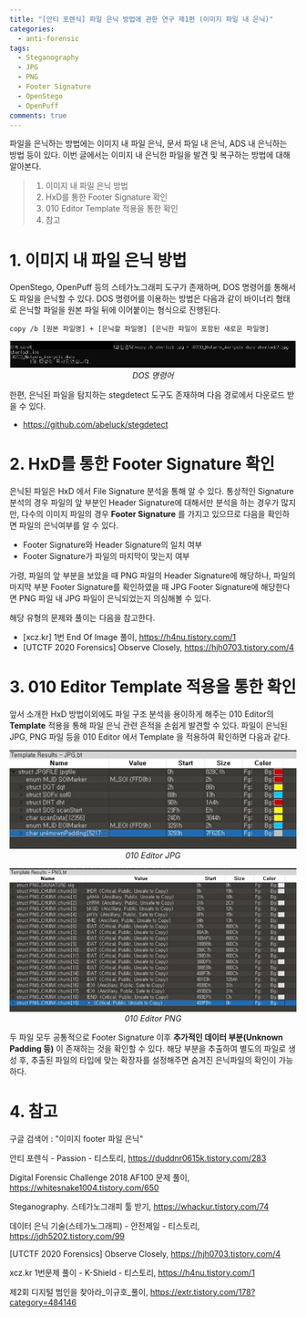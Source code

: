 ```yaml
---
title: "[안티 포렌식] 파일 은닉 방법에 관한 연구 제1편 (이미지 파일 내 은닉)"
categories:
  - anti-forensic
tags:
  - Steganography
  - JPG
  - PNG
  - Footer Signature
  - OpenStego
  - OpenPuff
comments: true
---
```


파일을 은닉하는 방법에는 이미지 내 파일 은닉, 문서 파일 내 은닉, ADS 내 은닉하는 방법 등이 있다.
이번 글에서는 이미지 내 은닉한 파일을 발견 및 복구하는 방법에 대해 알아본다.

> 1. 이미지 내 파일 은닉 방법
> 2. HxD를 통한 Footer Signature 확인
> 3. 010 Editor Template 적용을 통한 확인
> 4. 참고

# 1. 이미지 내 파일 은닉 방법

OpenStego, OpenPuff 등의 스테가노그래피 도구가 존재하며, DOS 명령어를 통해서도 파일을 은닉할 수 있다. 
DOS 명령어를 이용하는 방법은 다음과 같이 바이너리 형태로 은닉할 파일을 원본 파일 뒤에 이어붙이는 형식으로 진행된다.

```
copy /b [원본 파일명] + [은닉할 파일명] [은닉한 파일이 포함된 새로운 파일명]
```

<center><p><img src="/assets/2020-06-08-post-anti-forensic_concealing_files_in_image/DOS 명령어.jpg"><br><em>DOS 명령어</em></p></center>

한편, 은닉된 파일을 탐지하는 stegdetect 도구도 존재하며 다음 경로에서 다운로드 받을 수 있다.

- <https://github.com/abeluck/stegdetect>


# 2. HxD를 통한 Footer Signature 확인

은닉된 파일은 HxD 에서 File Signature 분석을 통해 알 수 있다.
통상적인 Signature 분석의 경우 파일의 앞 부분인 Header Signature에 대해서만 분석을 하는 경우가 많지만, 
다수의 이미지 파일의 경우 **Footer Signature** 를 가지고 있으므로 다음을 확인하면 파일의 은닉여부를 알 수 있다.

- Footer Signature와 Header Signature의 일치 여부
- Footer Signature가 파일의 마지막이 맞는지 여부

가령, 파일의 앞 부분을 보았을 때 PNG 파일의 Header Signature에 해당하나, 파일의 마지막 부분 Footer Signature를 확인하였을 때 
JPG Footer Signature에 해당한다면 PNG 파일 내 JPG 파일이 은닉되었는지 의심해볼 수 있다.

해당 유형의 문제와 풀이는 다음을 참고한다.

- [xcz.kr] 1번 End Of Image 풀이, <https://h4nu.tistory.com/1>
- [UTCTF 2020 Forensics] Observe Closely, <https://hjh0703.tistory.com/4>

# 3. 010 Editor Template 적용을 통한 확인

앞서 소개한 HxD 방법이외에도 파일 구조 분석을 용이하게 해주는 010 Editor의 **Template** 적용을 통해 파일 은닉 관련 흔적을 손쉽게 발견할 수 있다. 
파일이 은닉된 JPG, PNG 파일 등을 010 Editor 에서 Template 을 적용하여 확인하면 다음과 같다.

<center><p><img src="/assets/2020-06-08-post-anti-forensic_concealing_files_in_image/010 Editor JPG.jpg">
<br><em>010 Editor JPG</em></p></center>

<center><p><img src="/assets/2020-06-08-post-anti-forensic_concealing_files_in_image/010 Editor PNG.jpg">
<br><em>010 Editor PNG</em></p></center>

두 파일 모두 공통적으로 Footer Signature 이후 **추가적인 데이터 부분(Unknown Padding 등)** 이 존재하는 것을 확인할 수 있다. 
해당 부분을 추출하여 별도의 파일로 생성 후, 추출된 파일의 타입에 맞는 확장자를 설정해주면 숨겨진 은닉파일의 확인이 가능하다.


# 4. 참고

구글 검색어 : "이미지 footer 파일 은닉"

안티 포렌식 - Passion - 티스토리, <https://duddnr0615k.tistory.com/283>

Digital Forensic Challenge 2018 AF100 문제 풀이, <https://whitesnake1004.tistory.com/650>

Steganography. 스테가노그래피 툴 받기, <https://whackur.tistory.com/74>

데이터 은닉 기술(스테가노그래피) - 안전제일 - 티스토리, <https://jdh5202.tistory.com/99>

[UTCTF 2020 Forensics] Observe Closely, <https://hjh0703.tistory.com/4>

xcz.kr 1번문제 풀이 - K-Shield - 티스토리, <https://h4nu.tistory.com/1>

제2회 디지털 범인을 찾아라_이규호_풀이, <https://extr.tistory.com/178?category=484146>

